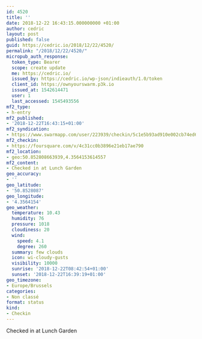```yaml
---
id: 4520
title: ''
date: 2018-12-22 16:43:15.000000000 +01:00
author: cedric
layout: post
published: false
guid: https://cedric.io/2018/12/22/4520/
permalink: "/2018/12/22/4520/"
micropub_auth_response:
  token_type: Bearer
  scope: create update
  me: https://cedric.io/
  issued_by: https://cedric.io/wp-json/indieauth/1.0/token
  client_id: https://ownyourswarm.p3k.io
  issued_at: 1542614471
  user: 1
  last_accessed: 1545493556
mf2_type:
- h-entry
mf2_published:
- '2018-12-22T16:43:15+01:00'
mf2_syndication:
- https://www.swarmapp.com/user/223939/checkin/5c1e5b93ad910e002cb74ed6
mf2_checkin:
- https://foursquare.com/v/4c31cc0b3896e21eb17ae790
mf2_location:
- geo:50.852808663939,4.3564153614557
mf2_content:
- Checked in at Lunch Garden
geo_accuracy:
- ''
geo_latitude:
- '50.8528087'
geo_longitude:
- '4.3564154'
geo_weather:
  temperature: 10.43
  humidity: 76
  pressure: 1018
  cloudiness: 20
  wind:
    speed: 4.1
    degree: 260
  summary: few clouds
  icon: wi-cloudy-gusts
  visibility: 10000
  sunrise: '2018-12-22T08:42:54+01:00'
  sunset: '2018-12-22T16:39:19+01:00'
geo_timezone:
- Europe/Brussels
categories:
- Non classé
format: status
kind:
- Checkin
---
```

Checked in at Lunch Garden